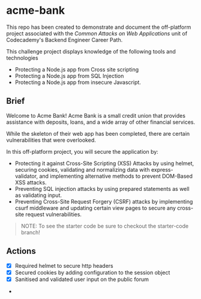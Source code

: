 # acme-bank
This repo has been created to demonstrate and document the off-platform project associated with the 
_Common Attacks on Web Applications_ unit of Codecademy's Backend Engineer Career Path. 

This challenge project displays knowledge of the following tools and technologies
- Protecting a Node.js app from Cross site scripting
- Protecting a Node.js app from SQL Injection 
- Protecting a Node.js app from insecure Javascript. 

## Brief 
Welcome to Acme Bank! Acme Bank is a small credit union that provides assistance with deposits, loans, and a wide array of other financial services.

While the skeleton of their web app has been completed, there are certain vulnerabilities that were overlooked.

In this off-platform project, you will secure the application by:

- Protecting it against Cross-Site Scripting (XSS) Attacks by using helmet, securing cookies, validating and normalizing data with express-validator, and implementing alternative methods to prevent DOM-Based XSS attacks.
- Preventing SQL injection attacks by using prepared statements as well as validating input.
- Preventing Cross-Site Request Forgery (CSRF) attacks by implementing csurf middleware and updating certain view pages to secure any cross-site request vulnerabilities.

> NOTE: To see the starter code be sure to checkout the starter-code branch! 

## Actions 
- [x] Required helmet to secure http headers
- [x] Secured cookies by adding configuration to the session object
- [x] Sanitised and validated user input on the public forum 
- 